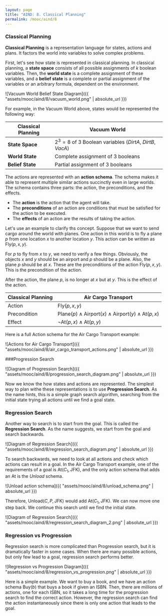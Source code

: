 ```yaml
---
layout: page
title: "AIND: 8. Classical Planning"
permalink: /mooc/aind/8
---
```


### Classical Planning

**Classical Planning** is a representation language for states, actions and plans. It factors the world into variables to solve complex problems. 

First, let's see how state is represented in classical planning. In classical planning, a **state space** consists of all possible assignments of $k$ boolean variables. Then, the **world state** is a complete assignment of these variables, and a **belief state** is a complete or partial assignment of the variables or an arbitrary formula, dependent on the environment.

![Vacuum World Belief State Diagram]({{ "assets/mooc/aind/8/vacuum_world.png" | absolute_url }})

For example, in the Vacuum World above, states would be represented the following way:

| Classical Planning | Vacuum World                                                |
| ------------------ | ----------------------------------------------------------- |
| **State Space**    | $2^3=8$ of $3$ Boolean variables (*DirtA*, *DirtB*, *VacA*) |
| **World State**    | Complete assignment of $3$ booleans                         |
| **Belief State**   | Partial assignment of $3$ booleans                          |

The actions are represented with an **action schema**. The schema makes it able to represent multiple similar actions succinctly even in large worlds. The schema contains three parts: the action, the preconditions, and the effects.

* The **action** is the action that the agent will take.
* The **preconditions** of an action are conditions that must be satisfied for the action to be executed.
* The **effects** of an action are the results of taking the action.

Let's use an example to clarify ths concept. Suppose that we want to send cargo around the world with planes. One action in this world is to fly a plane $p$ from one location $x$ to another location $y$. This action can be written as $\text{Fly}(p, x, y)$. 

For $p$ to fly from $x$ to $y$, we need to verify a few things. Obviously, the objects $x$ and $y$ should be an airport and $p$ should be a plane. Also, the plane $p$ should be at $x$. These are the preconditions of the action $\text{Fly}(p, x, y)$. This is the precondition of the action.

After the action, the plane $p$, is no longer at $x$ but at $y$. This is the effect of the action.

| Classical Planning | Air Cargo Transport                                          |
| ------------------ | ------------------------------------------------------------ |
| Action             | $\text{Fly}(p, x, y)$                                        |
| Precondition       | $\text{Plane}(p) \land \text{Airport}(x) \land \text{Airport}(y) \land \text{At}(p, x)$ |
| Effect             | $\lnot \text{At}(p, x) \land \text{At}(p, y)$                |

Here is a full Action schema for the Air Cargo Transport example:

![Actions for Air Cargo Transport]({{ "assets/mooc/aind/8/air_cargo_transport_actions.png" | absolute_url }})

###Progression Search

![Diagram of Progression Search]({{ "assets/mooc/aind/8/progression_search_diagram.png" | absolute_url }})

Now we know the how states and actions are represented. The simplest way to plan withe these representations is to use **Progression Search**. As the name hints, this is a simple graph search algorithm, searching from the initial state trying all actions until we find a goal state.

### Regression Search

Another way to search is to start from the goal. This is called the **Regression Search**. As the name suggests, we start from the goal and search backwards.

![Diagram of Regression Search]({{ "assets/mooc/aind/8/regression_search_diagram.png" | absolute_url }})

To search backwards, we need to look at all actions and check which actions can result in a goal. In the Air Cargo Transport example, one of the requirements of a goal is $\text{At}(C_1, \text{JFK})$, and the only action schema that adds an $\text{At}$ is the *Unload* schema.

![Unload action schema]({{ "assets/mooc/aind/8/unload_schema.png" | absolute_url }})

Therefore, $\text{Unload}(C, P, \text{JFK})$ would add $\text{At}(C_1, \text{JFK})$. We can now move one step back. We continue this search until we find the initial state.

![Diagram of Regression Search]({{ "assets/mooc/aind/8/regression_search_diagram_2.png" | absolute_url }})

### Regression vs Progression

Regression search is more complicated than Progression search, but it is dramatically faster in some cases. When there are many possible actions, but only few lead to a goal, regression search performs better.

![Regression vs Progression Diagram]({{ "assets/mooc/aind/8/regression_vs_progression.png" | absolute_url }})

Here is a simple example. We want to buy a book, and we have an action schema $\text{Buy}(b)$ that buys a book if given an ISBN. Then, there are millions of actions, one for each ISBN, so it takes a long time for the progression search to find the correct action. However, the regression search can find the action instantaneously since there is only one action that leads to the goal.

 

